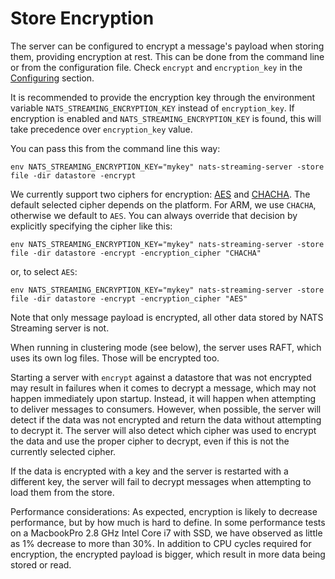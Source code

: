 # Store Encryption

The server can be configured to encrypt a message's payload when storing them, providing encryption at rest. This can be done from the command line or from the configuration file. Check `encrypt` and `encryption_key` in the [Configuring](store-encryption.md#configuring) section.

It is recommended to provide the encryption key through the environment variable `NATS_STREAMING_ENCRYPTION_KEY` instead of `encryption_key`. If encryption is enabled and `NATS_STREAMING_ENCRYPTION_KEY` is found, this will take precedence over `encryption_key` value.

You can pass this from the command line this way:

```shell
env NATS_STREAMING_ENCRYPTION_KEY="mykey" nats-streaming-server -store file -dir datastore -encrypt
```

We currently support two ciphers for encryption: [AES](https://godoc.org/crypto/aes) and [CHACHA](https://godoc.org/golang.org/x/crypto/chacha20poly1305). The default selected cipher depends on the platform. For ARM, we use `CHACHA`, otherwise we default to `AES`. You can always override that decision by explicitly specifying the cipher like this:

```shell
env NATS_STREAMING_ENCRYPTION_KEY="mykey" nats-streaming-server -store file -dir datastore -encrypt -encryption_cipher "CHACHA"
```

or, to select `AES`:

```shell
env NATS_STREAMING_ENCRYPTION_KEY="mykey" nats-streaming-server -store file -dir datastore -encrypt -encryption_cipher "AES"
```

Note that only message payload is encrypted, all other data stored by NATS Streaming server is not.

When running in clustering mode \(see below\), the server uses RAFT, which uses its own log files. Those will be encrypted too.

Starting a server with `encrypt` against a datastore that was not encrypted may result in failures when it comes to decrypt a message, which may not happen immediately upon startup. Instead, it will happen when attempting to deliver messages to consumers. However, when possible, the server will detect if the data was not encrypted and return the data without attempting to decrypt it. The server will also detect which cipher was used to encrypt the data and use the proper cipher to decrypt, even if this is not the currently selected cipher.

If the data is encrypted with a key and the server is restarted with a different key, the server will fail to decrypt messages when attempting to load them from the store.

Performance considerations: As expected, encryption is likely to decrease performance, but by how much is hard to define. In some performance tests on a MacbookPro 2.8 GHz Intel Core i7 with SSD, we have observed as little as 1% decrease to more than 30%. In addition to CPU cycles required for encryption, the encrypted payload is bigger, which result in more data being stored or read.

